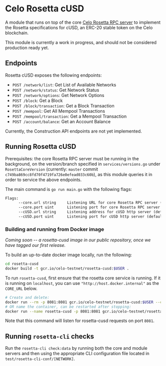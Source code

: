 # Celo Rosetta cUSD

A module that runs on top of the core [Celo Rosetta RPC server](https://github.com/celo-org/rosetta) to implement the Rosetta specifications for cUSD, an ERC-20 stable token on the Celo blockchain.

This module is currently a work in progress, and should not be considered production ready yet.

## Endpoints

Rosetta cUSD exposes the following endpoints:

* `POST /network/list`: Get List of Available Networks
* `POST /network/status`: Get Network Status
* `POST /network/options`: Get Network Options
* `POST /block`: Get a Block
* `POST /block/transaction`: Get a Block Transaction
* `POST /mempool`: Get All Mempool Transactions
* `POST /mempool/transaction`: Get a Mempool Transaction
* `POST /account/balance`: Get an Account Balance

Currently, the Construction API endpoints are not yet implemented.

## Running Rosetta cUSD

Prerequisites: the core Rosetta RPC server must be running in the background, on the version/branch specified in `services/versions.go` under `RosettaCoreVersion` (currently: `master` commit `c749ba869cc8fd70f4719fa726e0efead033c60b`), as this module queries it in order to service the above endpoints.

The main command is `go run main.go` with the following flags:

```txt
Flags:
      --core.url string     Listening URL for core Rosetta RPC server (default: "http://localhost")
      --core.port uint      Listening port for core Rosetta RPC server (default: 8080)
      --cUSD.url string     Listening address for cUSD http server (default: "")
      --cUSD.port uint      Listening port for cUSD http server (default: 8081)
```

### Building and running from Docker image

*Coming soon -- a rosetta-cusd image in our public repository, once we have tagged our first release.*

To build an up-to-date docker image locally, run the following:

```sh
cd rosetta-cusd
docker build -t gcr.io/celo-testnet/rosetta-cusd:$USER .
```

To run `rosetta-cusd`, first ensure that the rosetta core service is running. If it is running on `localhost`, you can use `"http://host.docker.internal"` as the `CORE_URL` below.

```sh
# Create and delete:
docker run --rm -p 8081:8081 gcr.io/celo-testnet/rosetta-cusd:$USER --core.url CORE_URL --core.port CORE_PORT
# OR name the container, can be restarted after stopping:
docker run --name rosetta-cusd -p 8081:8081 gcr.io/celo-testnet/rosetta-cusd:$USER --core.url CORE_URL --core.port CORE_PORT
```

Note that this command will listen for rosetta-cusd requests on port `8081`.

## Running `rosetta-cli` checks

Run the `rosetta-cli check:data` by running both the core and module servers and then using the appropriate CLI configuration file located in `test/rosetta-cli-conf/[NETWORK]`.
